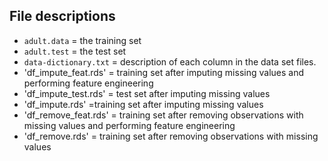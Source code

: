 ## File descriptions

- `adult.data` = the training set
- `adult.test` = the test set
- `data-dictionary.txt` = description of each column in the data set files.
- 'df_impute_feat.rds' = training set after imputing missing values and performing feature engineering
- 'df_impute_test.rds' = test set after imputing missing values
- 'df_impute.rds' =training set after imputing missing values
- 'df_remove_feat.rds' = training set after removing observations with missing values and performing feature engineering
- 'df_remove.rds' = training set after removing observations with missing values
